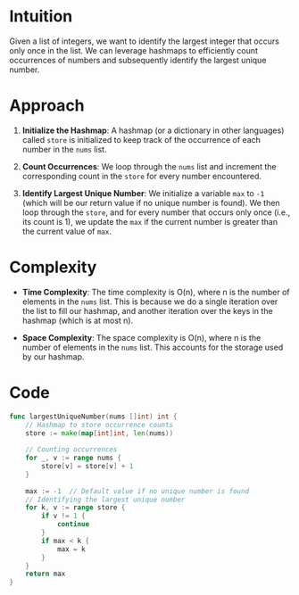 # Intuition
Given a list of integers, we want to identify the largest integer that occurs only once in the list. We can leverage hashmaps to efficiently count occurrences of numbers and subsequently identify the largest unique number.

# Approach
1. **Initialize the Hashmap**: A hashmap (or a dictionary in other languages) called `store` is initialized to keep track of the occurrence of each number in the `nums` list.

2. **Count Occurrences**: We loop through the `nums` list and increment the corresponding count in the `store` for every number encountered.

3. **Identify Largest Unique Number**: We initialize a variable `max` to `-1` (which will be our return value if no unique number is found). We then loop through the `store`, and for every number that occurs only once (i.e., its count is 1), we update the `max` if the current number is greater than the current value of `max`.

# Complexity
- **Time Complexity**: The time complexity is O(n), where n is the number of elements in the `nums` list. This is because we do a single iteration over the list to fill our hashmap, and another iteration over the keys in the hashmap (which is at most n).

- **Space Complexity**: The space complexity is O(n), where n is the number of elements in the `nums` list. This accounts for the storage used by our hashmap.

# Code
```go
func largestUniqueNumber(nums []int) int {
    // Hashmap to store occurrence counts
    store := make(map[int]int, len(nums))
    
    // Counting occurrences
    for _, v := range nums {
        store[v] = store[v] + 1
    } 
    
    max := -1  // Default value if no unique number is found
    // Identifying the largest unique number
    for k, v := range store {
        if v != 1 {
            continue
        }
        if max < k {
            max = k
        }
    }
    return max
}
